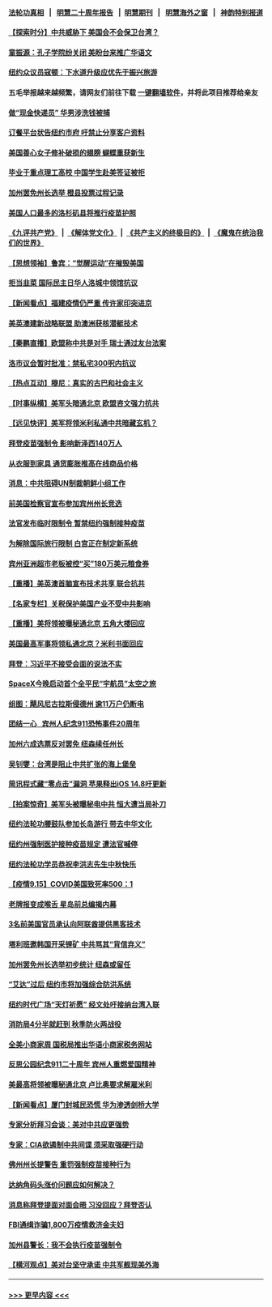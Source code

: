 #### [法轮功真相](https://github.com/gfw-breaker/truth/blob/master/README.md?t=0) &nbsp;&nbsp;|&nbsp;&nbsp; [明慧二十周年报告](https://github.com/gfw-breaker/mh-reports/blob/master/README.md?t=0) &nbsp;&nbsp;|&nbsp;&nbsp;[明慧期刊](https://github.com/gfw-breaker/mh-qikan) &nbsp;&nbsp;|&nbsp;&nbsp; [明慧海外之窗](https://github.com/gfw-breaker/mh-news/blob/master/README.md?t=0) &nbsp;&nbsp;|&nbsp;&nbsp; [神韵特别报道](https://github.com/gfw-breaker/mh-news/blob/master/shenyun.md?t=0)
#### [【探索时分】中共威胁下 美国会不会保卫台湾？](../pages/nsc412/n13236928.md?t=09162201) 
#### [童振源：孔子学院纷关闭 美盼台来推广华语文](../pages/nsc412/n13237771.md?t=09162201) 
#### [纽约众议员寇顿：下水道升级应优先于振兴旅游](../pages/nsc412/n13237866.md?t=09162201) 
#### 五毛举报越来越频繁，请网友们前往下载 [一键翻墙软件](https://github.com/gfw-breaker/ssr-accounts)，并将此项目推荐给亲友
#### [做“现金快递员”  华男涉洗钱被捕](../pages/nsc412/n13237791.md?t=09162201) 
#### [订餐平台状告纽约市府  吁禁止分享客户资料](../pages/nsc412/n13237861.md?t=09162201) 
#### [美国善心女子修补破损的翅膀 蝴蝶重获新生](../pages/nsc412/n13237844.md?t=09162201) 
#### [毕业于重点理工高校 中国学生赴美签证被拒](../pages/nsc412/n13237415.md?t=09162201) 
#### [加州罢免州长选举 橙县投票过程记录](../pages/nsc412/n13237746.md?t=09162201) 
#### [美国人口最多的洛杉矶县将推行疫苗护照](../pages/nsc412/n13237704.md?t=09162201) 
#### [《九评共产党》](https://github.com/begood0513/9ping.md/blob/master/README.md) &nbsp;|&nbsp; [《解体党文化》](../../../../jtdwh.md/blob/master/README.md)  &nbsp;|&nbsp; [《共产主义的终极目的》](../../../../gczydzjmd.md/blob/master/README.md) &nbsp;|&nbsp; [《魔鬼在统治我们的世界》](../../../../mgztzwmdsj.md/blob/master/README.md) 
#### [【思想领袖】鲁宾：“觉醒运动”在摧毁美国](../pages/nsc412/n13192525.md?t=09162201) 
#### [拒当韭菜 国际民主日华人洛城中领馆抗议](../pages/nsc412/n13237544.md?t=09162201) 
#### [【新闻看点】福建疫情仍严重 传许家印突进京](../pages/nsc412/n13237097.md?t=09162201) 
#### [美英澳建新战略联盟 助澳洲获核潜艇技术](../pages/nsc412/n13237150.md?t=09162201) 
#### [【秦鹏直播】欧盟称中共是对手 瑞士通过友台法案](../pages/nsc412/n13237127.md?t=09162201) 
#### [洛市议会暂时批准：禁私宅300呎内抗议](../pages/nsc412/n13237215.md?t=09162201) 
#### [【热点互动】穆尼：真实的古巴和社会主义](../pages/nsc412/n13235228.md?t=09162201) 
#### [【时事纵横】美军头暗通北京 欧盟咨文强力抗共](../pages/nsc412/n13237112.md?t=09162201) 
#### [【远见快评】美军将领米利私通中共暗藏玄机？](../pages/nsc412/n13237078.md?t=09162201) 
#### [拜登疫苗强制令 影响新泽西140万人](../pages/nsc412/n13237079.md?t=09162201) 
#### [从衣服到家具 通货膨胀推高在线商品价格](../pages/nsc412/n13236970.md?t=09162201) 
#### [消息：中共阻碍UN制裁朝鲜小组工作](../pages/nsc412/n13236870.md?t=09162201) 
#### [前美国检察官宣布参加宾州州长竞选](../pages/nsc412/n13236555.md?t=09162201) 
#### [法官发布临时限制令 暂禁纽约强制接种疫苗](../pages/nsc412/n13236806.md?t=09162201) 
#### [为解除国际旅行限制 白宫正在制定新系统](../pages/nsc412/n13237040.md?t=09162201) 
#### [宾州亚洲超市老板被控“买”180万美元粮食券](../pages/nsc412/n13235168.md?t=09162201) 
#### [【重播】美英澳首脑宣布技术共享 联合抗共](../pages/nsc412/n13236910.md?t=09162201) 
#### [【名家专栏】关税保护美国产业不受中共影响](../pages/nsc412/n13236146.md?t=09162201) 
#### [【重播】美将领被曝秘通北京 五角大楼回应](../pages/nsc412/n13236909.md?t=09162201) 
#### [美国最高军事将领私通北京？米利书面回应](../pages/nsc412/n13236823.md?t=09162201) 
#### [拜登：习近平不接受会面的说法不实](../pages/nsc412/n13236728.md?t=09162201) 
#### [SpaceX今晚启动首个全平民“宇航员”太空之旅](../pages/nsc412/n13236095.md?t=09162201) 
#### [组图：飓风尼古拉斯侵德州 逾11万户仍断电](../pages/nsc412/n13236192.md?t=09162201) 
#### [团结一心   宾州人纪念911恐怖事件20周年](../pages/nsc412/n13236687.md?t=09162201) 
#### [加州六成选票反对罢免 纽森续任州长](../pages/nsc412/n13236610.md?t=09162201) 
#### [吴钊燮：台湾是阻止中共扩张的海上堡垒](../pages/nsc412/n13236600.md?t=09162201) 
#### [简讯程式藏“零点击”漏洞 苹果释出iOS 14.8吁更新](../pages/nsc412/n13236500.md?t=09162201) 
#### [【拍案惊奇】美军头被曝秘电中共 恒大遭当局补刀](../pages/nsc412/n13234722.md?t=09162201) 
#### [纽约法轮功腰鼓队参加长岛游行 带去中华文化](../pages/nsc412/n13235212.md?t=09162201) 
#### [纽约州强制医护接种疫苗规定 遭法官喊停](../pages/nsc412/n13235144.md?t=09162201) 
#### [纽约法轮功学员恭祝李洪志先生中秋快乐](../pages/nsc412/n13229386.md?t=09162201) 
#### [【疫情9.15】COVID美国致死率500：1](../pages/nsc412/n13235566.md?t=09162201) 
#### [老牌报变成喉舌 星岛前总编揭内幕](../pages/nsc412/n13235456.md?t=09162201) 
#### [3名前美国官员承认向阿联酋提供黑客技术](../pages/nsc412/n13235382.md?t=09162201) 
#### [塔利班邀韩国开采锂矿 中共骂其“背信弃义”](../pages/nsc412/n13234619.md?t=09162201) 
#### [加州罢免州长选举初步统计 纽森或留任](../pages/nsc412/n13235197.md?t=09162201) 
#### [“艾达”过后 纽约市将加强综合防洪系统](../pages/nsc412/n13235221.md?t=09162201) 
#### [纽约时代广场“天灯祈愿” 经文处吁接纳台湾入联](../pages/nsc412/n13235147.md?t=09162201) 
#### [消防局4分半就赶到 秋季防火两战役](../pages/nsc412/n13235091.md?t=09162201) 
#### [全美小商家周 国税局推出华语小商家税务网站](../pages/nsc412/n13235032.md?t=09162201) 
#### [反思公园纪念911二十周年 宾州人重燃爱国精神](../pages/nsc412/n13235065.md?t=09162201) 
#### [美最高将领被曝秘通北京 卢比奥要求解雇米利](../pages/nsc412/n13234647.md?t=09162201) 
#### [【新闻看点】厦门封城民恐慌 华为渗透剑桥大学](../pages/nsc412/n13234501.md?t=09162201) 
#### [专家分析拜习会谈：美对中共应更强势](../pages/nsc412/n13233514.md?t=09162201) 
#### [专家：CIA欲遏制中共间谍 须采取强硬行动](../pages/nsc412/n13234648.md?t=09162201) 
#### [佛州州长提警告 重罚强制疫苗接种行为](../pages/nsc412/n13234486.md?t=09162201) 
#### [达纳角码头涨价问题应如何解决？](../pages/nsc412/n13234735.md?t=09162201) 
#### [消息称拜登提面对面会晤 习没回应？拜登否认](../pages/nsc412/n13234614.md?t=09162201) 
#### [FBI通缉诈骗1,800万疫情救济金夫妇](../pages/nsc412/n13234637.md?t=09162201) 
#### [加州县警长：我不会执行疫苗强制令](../pages/nsc412/n13234579.md?t=09162201) 
#### [【横河观点】美对台坚守承诺 中共军舰现美外海](../pages/nsc412/n13234540.md?t=09162201) 

----
#### [ >>> 更早内容 <<< ](../indexes/nsc412-earlier.md)
